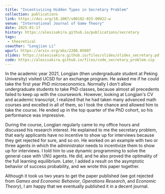 ```yaml
---
title: "Incentivizing Hidden Types in Secretary Problem"
collection: publications
link: https://doi.org/10.1007/s00182-025-00922-w
venue: "International Journal of Game Theory"
date: 2025-01-17
history: https://alexisakira.github.io/publications/secretary
tags:
 - theoretical
coauthor: "Longjian Li"
wpurl: https://arxiv.org/abs/2208.05897
slides: https://alexisakira.github.io/files/slides/slides_secretary.pdf
code: https://alexisakira.github.io/files/code_secretary_problem.zip
---
```


In the academic year 2021, Longjian (then undergraduate student at Peking University) visited UCSD for an exchange program. He asked me if he could take the first year PhD microeconomics. Normally I don't allow undergraduate students to take PhD classes, because almost all precedents failed to keep up with the coursework. However, looking at Longjian's CV and academic transcript, I realized that he had taken many advanced math courses and excelled in all of them, so I took the chance and allowed him to take the course. He ended up in the top quarter of the PhD cohort, so his performance was impressive.

During the course, Longjian regularly came to my office hours and discussed his research interest. He explained to me the secretary problem, that early applicants have no incentive to show up for interviews because they get rejected for sure, and so on. He worked on an example with two or three agents in which the administrator needs to incentivize them to show up for interviews. I told him to use dynamic programming to solve the general case with \\(N\\) agents. He did, and he also proved the optimality of the full learning equilibrium. Later, I added a result on the asymptotic behavior of success probability, and we wrote this paper together.

Although it took us two years to get the paper published (we got rejected from _Games and Economic Behavior_, _Operations Research_, and _Economic Theory_), I am happy that we eventually published it in a decent journal.